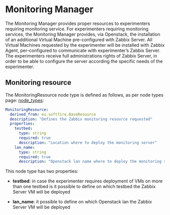# Monitoring Manager
The Monitoring Manager provides proper resources to experimenters requiring monitoring service.
For experimenters requiring monitoring services, the Monitoring Manager provides, via Openstack, the
installation of an additional Virtual Machine pre-configured with Zabbix
Server.
All Virtual Machines requested by the experimenter will be installed with Zabbix Agent, per-configured to
communicate with experimenter’s Zabbix Server.
The experimenters receive full administrations rights of Zabbix Server, in order to be able to configure the
server according the specific needs of the experimenter.
## Monitoring resource


The MonitoringResource node type is defined as follows, as per node types page: [node_types]:

```yaml
MonitoringResource:
  derived_from: eu.softfire.BaseResource
  description: "Defines the Zabbix monitoring resource requested"
  properties:
    testbed:
      type: string
      required: true
      description: "Location where to deploy the monitoring server"
    lan_name:
      type: string
      required: true
      description: "Openstack lan name where to deploy the monitoring server"
```

This node type has two properties:

* **testbed**: in case the experimenter requires deployment of VMs on more than one testbed is it possible to define on which testbed the Zabbix Server VM will be deployed

* **lan_name**: it possible to define on which Openstack lan the Zabbix Server VM will be deployed
 
<!--
References:  
-->


[node_types]:etc/softfire_node_types.yaml


<!---
 Script for open external links in a new tab
-->
<script src="http://ajax.googleapis.com/ajax/libs/jquery/1.7.1/jquery.js"></script>
<script type="text/javascript" charset="utf-8">
      // Creating custom :external selector
      $.expr[':'].external = function(obj){
          return !obj.href.match(/^mailto\:/)
                  && (obj.hostname != location.hostname);
      };
      $(function(){
        $('a:external').addClass('external');
        $(".external").attr('target','_blank');
      })
</script>
